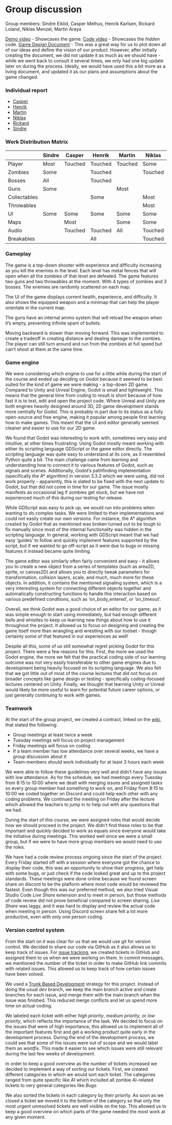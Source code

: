 # Group discussion
Group members: Sindre Eiklid, Casper Melhus, Henrik Karlsen, Rickard Loland, Niklas Menzel, Martin Araya

[Demo video](https://www.youtube.com/watch?v=TjqtJjdRRfI) - Showcases the game.
[Code video](https://www.youtube.com/watch?v=EwH23BpF348) - Showcases the *hidden* code.
[Game Design Document](https://github.com/sindre0830/YAZG/blob/main/gameprog.md) - This was a great way for us to plot down all of our ideas and define the vision of our product. However, after initially creating the document, we did not update it as much as we should have - while we went back to consult it several times, we only had one big update later on during the process. Ideally, we would have used this a bit more as a living document, and updated it as our plans and assumptions about the game changed.

### Individual report
- [Casper](Reports/casper.md)
- [Henrik](Reports/henrik.md)
- [Martin](Reports/martin.md)
- [Niklas](Reports/niklas.md)
- [Rickard](Reports/rickard.md)
- [Sindre](Reports/sindre.md)

### Work Distribution Matrix
| | Sindre | Casper | Henrik | Martin | Niklas | Rickard |
|----|----|----|----|----|----|----|
| Player | Most | Touched | Touched | Touched | Some | Touched |
| Zombies | Some | | Touched | | Touched | Most |
| Bosses | All | | Touched | | | Touched |
| Guns | Some | | | Most | | |
| Collectables | | | Some | | Most | |
| Throwables | | | | | Most | Some |
| UI | Some | Some | Some | Some | Some | Some |
| Maps | | Most | | Some | Some | |
| Audio | | Touched | Touched | All | Touched | |
| Breakables | | | All | | Touched | |

### Gameplay
The game is a top-down shooter with experience and difficulty increasing as you kill the enemies in the level. Each level has metal fences that will open when all the zombies of that level are defeated. The game features two guns and two throwables at the moment. With 4 types of zombies and 3 bosses. The enemies are randomly scattered on each map.

The UI of the game displays current health, experience, and difficulty. It also shows the equipped weapon and a minimap that can help the player orientate in the current map.

The guns have an internal ammo system that will reload the weapon when it’s empty, preventing infinite spam of bullets.

Moving backward is slower than moving forward. This was implemented to create a tradeoff in creating distance and dealing damage to the zombies. The player can still turn around and run from the zombies at full speed but can’t shoot at them at the same time.

### Game engine
We were considering which engine to use for a little while during the start of the course and ended up deciding on Godot because it seemed to be best suited for the kind of game we were making - a top-down 2D game. Compared to Unity and Unreal Engine, Godot is small and lightweight. This means that the general time from coding to result is short because of how fast it is to test, edit and open the project code. Where Unreal and Unity are both engines heavily designed around 3D, 2D game development stands more centrally for Godot. This is probably in part due to its status as a fully open-source and free engine, making it popular among people first learning how to make games. This meant that the UI and editor generally seemed cleaner and easier to use for our 2D game.

We found that Godot was interesting to work with, sometimes very easy and intuitive, at other times frustrating. Using Godot mostly meant working with either its scripting language GDScript or the game editor directly. The scripting language was quite easy to understand at its core, as it resembled Python quite a bit. The main challenge came from learning and understanding how to connect it to various features of Godot, such as signals and scenes. Additionally, Godot’s pathfinding implementation (specifically the A* algorithm) in version 3.3.3 which we were using, did not work properly - apparently, this is slated to be fixed with the next update to Godot, but that did not come in time for our game. The issue mostly manifests as occasional lag if zombies get stuck, but we have not experienced much of this during our testing for release.

While GDScript was easy to pick up, we would run into problems when wanting to do complex tasks. We were limited to their implementations and could not easily create our own versions. For instance, the A* algorithm created by Godot that as mentioned was broken turned out to be tough to fix manually since most of the internal functionality was hidden in the scripting language. In general, working with GDScript meant that we had easy ‘guides’ to follow and quickly implement features supported by the script, but if we wanted to go off-script as it were due to bugs or missing features it instead became quite limiting.

The game editor was similarly often fairly convenient and easy - it allows you to create a new object from a series of templates (such as area2D, sprite, or canvas2D) and allows you to directly tweak parameters for transformation, collision layers, scale, and much, much more for these objects. In addition, it contains the mentioned signaling system, which is a very interesting system for connecting different objects together and automatically constructing functions to handle this interaction based on various predefined conditions, such as ‘on_body_entered’, or ‘on_timeout’.

Overall, we think Godot was a good choice of an editor for our game, as it was simple enough to start using immediately, but had enough different bells and whistles to keep us learning new things about how to use it throughout the project. It allowed us to focus on designing and creating the game itself more than wrangling and wrestling with our toolset - though certainly some of that featured in our experiences as well!

Despite all this, some of us still somewhat regret picking Godot for this project. There were a few reasons for this. First, the more we used the Godot engine, the more we felt that the practical coding side of our learning outcome was not very easily transferable to other game engines due to development being heavily focused on its scripting language. We also felt that we got little out of most of the course lectures that did not focus on broader concepts like game design or testing - specifically coding-focused lectures centered on Unity. Finally, we thought that learning Unity or Unreal would likely be more useful to learn for potential future career options, or just generally continuing to work with games.

### Teamwork
At the start of the group project, we created a contract, linked on the [wiki](https://github.com/sindre0830/YAZG/wiki/Contract), that stated the following:

* Group meetings at least twice a week
* Tuesday meetings will focus on project management
* Friday meetings will focus on coding
* If a team member has low attendance over several weeks, we have a group discussion about it
* Team-members should work individually for at least 3 hours each week

We were able to follow these guidelines very well and didn’t have any issues with low attendance. As for the schedule, we had meetings every Tuesday from 8:15 to 10:00 where we dealt with merging issues and assigned tasks so every group member had something to work on, and Friday from 8:15 to 10:00 we coded together on Discord and could help each other with any coding problems. We continued the meeting on Friday after the lecture which allowed the teachers to jump in to help out with any questions that we had.

During the start of this course, we were assigned roles that would decide how we should proceed in the project. We didn’t find these roles to be that important and quickly decided to work as equals since everyone would take the initiative during meetings. This worked well since we were a small group, but if we were to have more group members we would need to use the roles.

We have had a code review process ongoing since the start of the project. Every Friday started off with a session where everyone got the chance to display their code, this was an opportunity to show their progress, get help with some bugs, or just check if the code looked great and up to the project standards. These meetings were done online because we found screen share on discord to be the platform where most code would be reviewed the fastest. Even though this was our preferred method, we also tried Visual Studio Code *Live Share* extension and to meet in person, but those methods of code review did not prove beneficial compared to screen sharing. *Live Share* was laggy, and it was hard to display and review the actual code when meeting in person. Using Discord screen share felt a lot more productive, even with only one person coding.

### Version control system
From the start on it was clear for us that we would use git for version control. We decided to share our code via GitHub as it also allows us to keep track of issues. For [issue tracking](https://github.com/sindre0830/YAZG/projects/10), we created tickets in GitHub and assigned them to us when we were working on them. In commit messages, we mentioned the number of the ticket in order to make GitHub link commits with related issues. This allowed us to keep track of how certain issues have been solved. 

We used a [Trunk Based Development](https://trunkbaseddevelopment.com/) strategy for this project. Instead of doing the usual *dev* branch, we keep the main branch active and create branches for each issue, and merge them with the main branch when the issue was finished. This reduced merge conflicts and let us spend more time on actual coding.

We labeled each ticket with either *high priority*, *medium priority*, or *low priority*, which reflects the importance of the task. We decided to focus on the issues that were of high importance, this allowed us to implement all of the important features first and get a working product quite early in the development process. During the end of the development process, we could see that some of the issues were out of scope and we would label them as *wontfix*. This made it easier to see which issues were still relevant during the last few weeks of development.

In order to keep a good overview as the number of tickets increased we decided to implement a way of sorting our tickets. First, we created different categories in which we would sort each ticket. The categories ranged from quite specific like *AI* which included all zombie AI-related tickets to very general categories like *Bugs*. 

We also sorted the tickets in each category by their priority. As soon as we closed a ticket we moved it to the bottom of the category so that only the most urgent unresolved tickets are well visible on the top. This allowed us to keep a good overview on which parts of the game needed the most work at any given moment.
